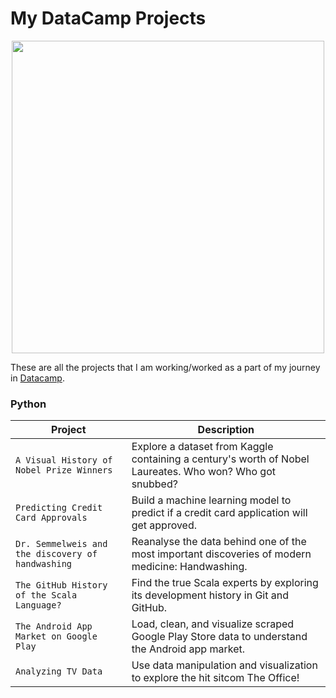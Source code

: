 # My DataCamp Projects

<p align="center"> 
<img src="https://www.datacamp.com/datacamp.png?v=20102020" width="500">
</p>

These are all the projects that I am working/worked as a part of my journey in [Datacamp](https://www.datacamp.com/profile/joaocastroraposo).

### Python
| Project | Description |
| --- | --- |
| `A Visual History of Nobel Prize Winners` | Explore a dataset from Kaggle containing a century's worth of Nobel Laureates. Who won? Who got snubbed? |
| `Predicting Credit Card Approvals` | Build a machine learning model to predict if a credit card application will get approved. |
| `Dr. Semmelweis and the discovery of handwashing` | Reanalyse the data behind one of the most important discoveries of modern medicine: Handwashing. |
| `The GitHub History of the Scala Language?` | Find the true Scala experts by exploring its development history in Git and GitHub. |
| `The Android App Market on Google Play` | Load, clean, and visualize scraped Google Play Store data to understand the Android app market. |
| `Analyzing TV Data` | Use data manipulation and visualization to explore the hit sitcom The Office! |
